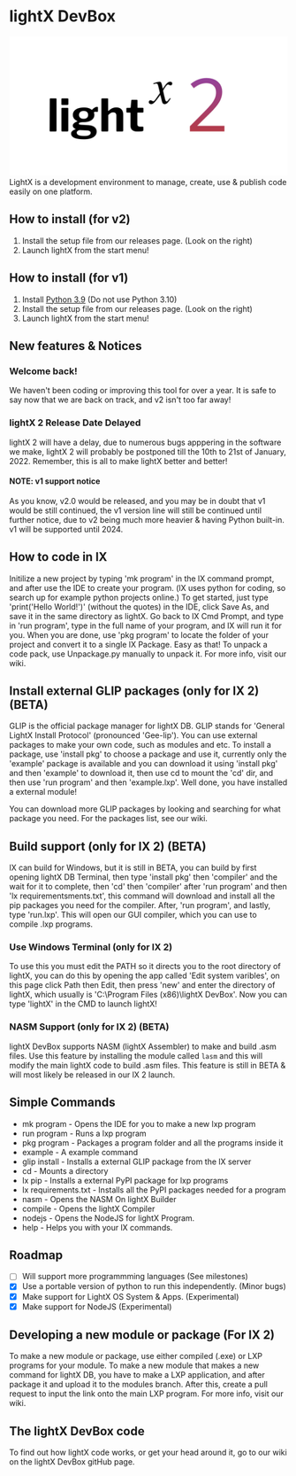 # lightX DevBox
![image](https://raw.githubusercontent.com/Lightspace-Official/lightX-DevBox/main/images/light.png)
LightX is a development environment to manage, create, use & publish code easily on one platform.
## How to install (for v2)
1. Install the setup file from our releases page. (Look on the right)
2. Launch lightX from the start menu!

## How to install (for v1)
1. Install [Python 3.9](https://www.python.org/ftp/python/3.9.7/python-3.9.7.exe) (Do not use Python 3.10)
2. Install the setup file from our releases page. (Look on the right)
3. Launch lightX from the start menu!

## New features & Notices
### Welcome back!
We haven't been coding or improving this tool for over a year. It is safe to say now that we are back on track, and v2 isn't too far away!
### lightX 2 Release Date Delayed
lightX 2 will have a delay, due to numerous bugs apppering in the software we make, lightX 2 will probably be postponed till the 10th to 21st of January, 2022. Remember, this is all to make lightX better and better!
#### NOTE: v1 support notice
As you know, v2.0 would be released, and you may be in doubt that v1 would be still continued, the v1 version line will still be continued until further notice, due to v2 being much more heavier & having Python built-in. v1 will be supported until 2024.

## How to code in lX
Initilize a new project by typing 'mk program' in the lX command prompt, and after use the IDE to create your program. (lX uses python for coding, so search up for example 
python projects online.) To get started, just type 'print('Hello World!')' (without the quotes) in the IDE, click Save As, and save it in the same directory as lightX. Go back to lX Cmd Prompt, and type in 'run program', type in the full name of your program, and lX will run it for you. When you are done, use 'pkg program' to locate the folder of your project and convert it to a single lX Package. Easy as that! To unpack a code pack, use Unpackage.py manually to unpack it. For more info, visit our wiki.

## Install external GLIP packages (only for lX 2) (BETA)
GLIP is the official package manager for lightX DB. GLIP stands for 'General LightX Install Protocol' (pronounced 'Gee-lip'). You can use external packages to make your own code, such as modules and etc. To install a package, use 'install pkg' to choose a package and use it, currently only the 'example' package is available and you can download it using 'install pkg' and then 'example' to download it, then use cd to mount the 'cd' dir, and then use 'run program' and then 'example.lxp'. Well done, you have installed a external module! <br>

You can download more GLIP packages by looking and searching for what package you need. For the packages list, see our wiki.

## Build support (only for lX 2) (BETA)
lX can build for Windows, but it is still in BETA, you can build by first opening lightX DB Terminal, then type 'install pkg' then 'compiler' and the wait for it to complete, then 'cd' then 'compiler' after 'run program' and then 'lx requirementsments.txt', this command will download and install all the pip packages you need for the compiler. After, 'run program', and lastly, type 'run.lxp'. This will open our GUI compiler, which you can use to compile .lxp programs.

### Use Windows Terminal (only for lX 2)
To use this you must edit the PATH so it directs you to the root directory of lightX, you can do this by opening the app called 'Edit system varibles', on this page click Path then Edit, then press 'new' and enter the directory of lightX, which usually is 'C:\Program Files (x86)\lightX DevBox'. Now you can type 'lightX' in the CMD to launch lightX!

### NASM Support (only for lX 2) (BETA)
lightX DevBox supports NASM (lightX Assembler) to make and build .asm files. Use this feature by installing the module called `lasm` and this will modify the main lightX code to build .asm files. This feature is still in BETA & will most likely be released in our lX 2 launch.

## Simple Commands 
* mk program - Opens the IDE for you to make a new lxp program
* run program - Runs a lxp program
* pkg program - Packages a program folder and all the programs inside it
* example - A example command
* glip install - Installs a external GLIP package from the lX server
* cd - Mounts a directory
* lx pip - Installs a external PyPI package for lxp programs
* lx requirements.txt - Installs all the PyPI packages needed for a program
* nasm - Opens the NASM On lightX Builder
* compile - Opens the lightX Compiler
* nodejs - Opens the NodeJS for lightX Program.
* help - Helps you with your lX commands. 

## Roadmap
- [ ] Will support more programmming languages (See milestones)
- [x] Use a portable version of python to run this independently. (Minor bugs)
- [x] Make support for LightX OS System & Apps. (Experimental)
- [x] Make support for NodeJS (Experimental)

## Developing a new module or package (For lX 2)
To make a new module or package, use either compiled (.exe) or LXP programs for your module. To make a new module that makes a new command for lightX DB, you have to make a LXP application, and after package it and upload it to the modules branch. After this, create a pull request to input the link onto the main LXP program. For more info, visit our wiki. 

## The lightX DevBox code
To find out how lightX code works, or get your head around it, go to our wiki on the lightX DevBox gitHub page.
